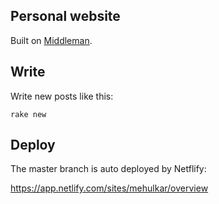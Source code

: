 ## Personal website

Built on [Middleman](http://middlemanapp.com/).

## Write

Write new posts like this:

```
rake new
```

## Deploy

The master branch is auto deployed by Netflify:

https://app.netlify.com/sites/mehulkar/overview
